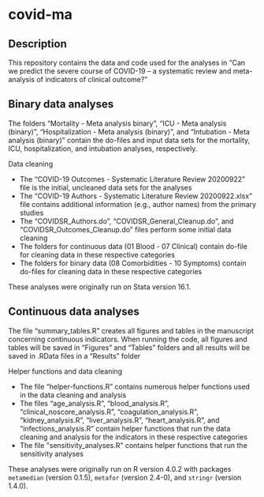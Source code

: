 # covid-ma

## Description 

This repository contains the data and code used for the analyses in “Can we predict the severe course of COVID-19  – a systematic review and meta-analysis of indicators of clinical outcome?”

## Binary data analyses

The folders “Mortality - Meta analysis binary”, “ICU - Meta analysis (binary)”, “Hospitalization - Meta analysis (binary)”, and “Intubation - Meta analysis (binary)” contain the do-files and input data sets for the mortality, ICU, hospitalization, and intubation analyses, respectively.

Data cleaning
- The “COVID-19 Outcomes - Systematic Literature Review 20200922” file is the initial, uncleaned data sets for the analyses
- The “COVID-19 Authors - Systematic Literature Review 20200922.xlsx” file contains additional information (e.g., author names) from the primary studies
- The “COVIDSR_Authors.do”, “COVIDSR_General_Cleanup.do”, and “COVIDSR_Outcomes_Cleanup.do” files perform some initial data cleaning
- The folders for continuous data (01 Blood - 07 Clinical) contain do-file for cleaning data in these respective categories
- The folders for binary data (08 Comorbidities - 10 Symptoms) contain do-files for cleaning data in these respective categories

These analyses were originally run on Stata version 16.1.  


## Continuous data analyses

The file “summary_tables.R” creates all figures and tables in the manuscript concerning continuous indicators. When running the code, all figures and tables will be saved in “Figures” and “Tables” folders and all results will be saved in .RData files in a “Results” folder

Helper functions and data cleaning
- The file “helper-functions.R” contains numerous helper functions used in the data cleaning and analysis
- The files “age_analysis.R”, “blood_analysis.R”, “clinical_noscore_analysis.R”, “coagulation_analysis.R”, “kidney_analysis.R”, “liver_analysis.R”, “heart_analysis.R”, and “infections_analysis.R” contain helper functions that run the data cleaning and analysis for the indicators in these respective categories
- The file "sensitivity_analyses.R" contains helper functions that run the sensitivity analyses

These analyses were originally run on R version 4.0.2 with packages `metamedian` (version 0.1.5), `metafor` (version 2.4-0), and `stringr` (version 1.4.0).
